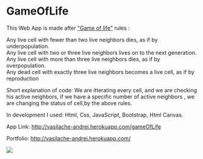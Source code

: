 # GameOfLife #

This Web App is made after <a href="https://en.wikipedia.org/wiki/Conway%27s_Game_of_Life">"Game of life"</a>  rules : <br>

Any live cell with fewer than two live neighbors dies, as if by underpopulation. <br>
Any live cell with two or three live neighbors lives on to the next generation. <br>
Any live cell with more than three live neighbors dies, as if by overpopulation. <br>
Any dead cell with exactly three live neighbors becomes a live cell, as if by reproduction <br>

Short explanation of code: We are itterating every cell, and we are checking his active neighbors, if we have a specific number of active 
neighbors , we are changing the status of cell,by the above rules.

In development I used: Html, Css, JavaScript, Bootstrap, Html Canvas. <br>

App Link: http://vasilache-andrei.herokuapp.com/gameOfLife

Portfolio: http://vasilache-andrei.herokuapp.com/


<img src="http://vasilache-andrei.herokuapp.com/portofolioGifs/gameOfLife.gif">

